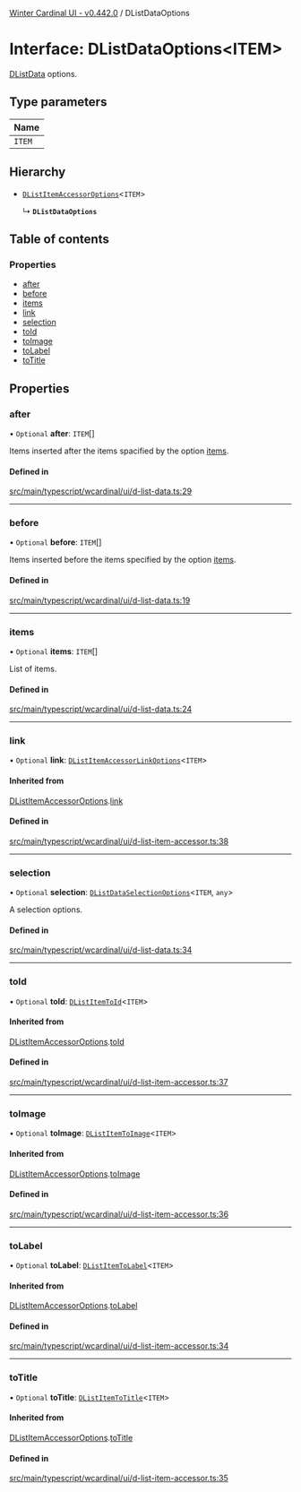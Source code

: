 [Winter Cardinal UI - v0.442.0](../index.md) / DListDataOptions

# Interface: DListDataOptions\<ITEM\>

[DListData](DListData.md) options.

## Type parameters

| Name |
| :------ |
| `ITEM` |

## Hierarchy

- [`DListItemAccessorOptions`](DListItemAccessorOptions.md)\<`ITEM`\>

  ↳ **`DListDataOptions`**

## Table of contents

### Properties

- [after](DListDataOptions.md#after)
- [before](DListDataOptions.md#before)
- [items](DListDataOptions.md#items)
- [link](DListDataOptions.md#link)
- [selection](DListDataOptions.md#selection)
- [toId](DListDataOptions.md#toid)
- [toImage](DListDataOptions.md#toimage)
- [toLabel](DListDataOptions.md#tolabel)
- [toTitle](DListDataOptions.md#totitle)

## Properties

### after

• `Optional` **after**: `ITEM`[]

Items inserted after the items spacified by the option [items](DListDataOptions.md#items).

#### Defined in

[src/main/typescript/wcardinal/ui/d-list-data.ts:29](https://github.com/winter-cardinal/winter-cardinal-ui/blob/v0.442.0/src/main/typescript/wcardinal/ui/d-list-data.ts#L29)

___

### before

• `Optional` **before**: `ITEM`[]

Items inserted before the items specified by the option [items](DListDataOptions.md#items).

#### Defined in

[src/main/typescript/wcardinal/ui/d-list-data.ts:19](https://github.com/winter-cardinal/winter-cardinal-ui/blob/v0.442.0/src/main/typescript/wcardinal/ui/d-list-data.ts#L19)

___

### items

• `Optional` **items**: `ITEM`[]

List of items.

#### Defined in

[src/main/typescript/wcardinal/ui/d-list-data.ts:24](https://github.com/winter-cardinal/winter-cardinal-ui/blob/v0.442.0/src/main/typescript/wcardinal/ui/d-list-data.ts#L24)

___

### link

• `Optional` **link**: [`DListItemAccessorLinkOptions`](DListItemAccessorLinkOptions.md)\<`ITEM`\>

#### Inherited from

[DListItemAccessorOptions](DListItemAccessorOptions.md).[link](DListItemAccessorOptions.md#link)

#### Defined in

[src/main/typescript/wcardinal/ui/d-list-item-accessor.ts:38](https://github.com/winter-cardinal/winter-cardinal-ui/blob/v0.442.0/src/main/typescript/wcardinal/ui/d-list-item-accessor.ts#L38)

___

### selection

• `Optional` **selection**: [`DListDataSelectionOptions`](DListDataSelectionOptions.md)\<`ITEM`, `any`\>

A selection options.

#### Defined in

[src/main/typescript/wcardinal/ui/d-list-data.ts:34](https://github.com/winter-cardinal/winter-cardinal-ui/blob/v0.442.0/src/main/typescript/wcardinal/ui/d-list-data.ts#L34)

___

### toId

• `Optional` **toId**: [`DListItemToId`](../index.md#dlistitemtoid)\<`ITEM`\>

#### Inherited from

[DListItemAccessorOptions](DListItemAccessorOptions.md).[toId](DListItemAccessorOptions.md#toid)

#### Defined in

[src/main/typescript/wcardinal/ui/d-list-item-accessor.ts:37](https://github.com/winter-cardinal/winter-cardinal-ui/blob/v0.442.0/src/main/typescript/wcardinal/ui/d-list-item-accessor.ts#L37)

___

### toImage

• `Optional` **toImage**: [`DListItemToImage`](../index.md#dlistitemtoimage)\<`ITEM`\>

#### Inherited from

[DListItemAccessorOptions](DListItemAccessorOptions.md).[toImage](DListItemAccessorOptions.md#toimage)

#### Defined in

[src/main/typescript/wcardinal/ui/d-list-item-accessor.ts:36](https://github.com/winter-cardinal/winter-cardinal-ui/blob/v0.442.0/src/main/typescript/wcardinal/ui/d-list-item-accessor.ts#L36)

___

### toLabel

• `Optional` **toLabel**: [`DListItemToLabel`](../index.md#dlistitemtolabel)\<`ITEM`\>

#### Inherited from

[DListItemAccessorOptions](DListItemAccessorOptions.md).[toLabel](DListItemAccessorOptions.md#tolabel)

#### Defined in

[src/main/typescript/wcardinal/ui/d-list-item-accessor.ts:34](https://github.com/winter-cardinal/winter-cardinal-ui/blob/v0.442.0/src/main/typescript/wcardinal/ui/d-list-item-accessor.ts#L34)

___

### toTitle

• `Optional` **toTitle**: [`DListItemToTitle`](../index.md#dlistitemtotitle)\<`ITEM`\>

#### Inherited from

[DListItemAccessorOptions](DListItemAccessorOptions.md).[toTitle](DListItemAccessorOptions.md#totitle)

#### Defined in

[src/main/typescript/wcardinal/ui/d-list-item-accessor.ts:35](https://github.com/winter-cardinal/winter-cardinal-ui/blob/v0.442.0/src/main/typescript/wcardinal/ui/d-list-item-accessor.ts#L35)
